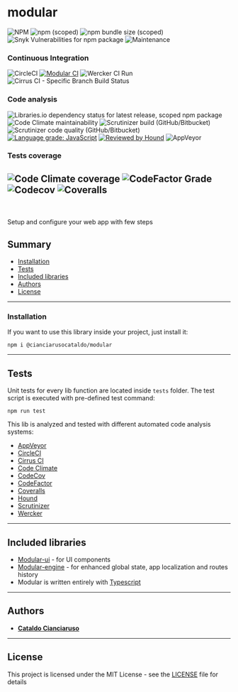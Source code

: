 # modular
![NPM](https://img.shields.io/npm/l/@cianciarusocataldo/modular?label=License&style=for-the-badge) ![npm (scoped)](https://img.shields.io/npm/v/@cianciarusocataldo/modular?color=orange%20&label=Latest%20version&style=for-the-badge) ![npm bundle size (scoped)](https://img.shields.io/bundlephobia/min/@cianciarusocataldo/modular?label=Package%20size&style=for-the-badge&logo=npm) ![Snyk Vulnerabilities for npm package](https://img.shields.io/snyk/vulnerabilities/npm/@cianciarusocataldo/modular?label=Snyk%20Vulnerabilities&style=for-the-badge&logo=snyk) ![Maintenance](https://img.shields.io/maintenance/yes/2025?label=Maintained&style=for-the-badge) 


### Continuous Integration 
![CircleCI](https://img.shields.io/circleci/build/github/CianciarusoCataldo/modular?label=CircleCI&logo=circleci&logoWidth=18&style=plastic) [![Modular CI](https://github.com/CianciarusoCataldo/modular/actions/workflows/modular.yml/badge.svg)](https://github.com/CianciarusoCataldo/modular/actions/workflows/modular.yml) ![Wercker CI Run](https://img.shields.io/wercker/ci/6201e5a4fd7149080044d196?label=Wercker%20CI&style=plastic&logo=oracle) ![Cirrus CI - Specific Branch Build Status](https://img.shields.io/cirrus/github/CianciarusoCataldo/modular/main?label=Cirrus%20CI&style=plastic&logo=cirrusci)


### Code analysis
![Libraries.io dependency status for latest release, scoped npm package](https://img.shields.io/librariesio/release/npm/@cianciarusocataldo/modular?label=Libraries.io%20dependency%20status&style=plastic) ![Code Climate maintainability](https://img.shields.io/codeclimate/maintainability/CianciarusoCataldo/modular?label=Code%20Climate%20maintainability&logo=codeclimate&logoWidth=18&style=plastic) ![Scrutinizer build (GitHub/Bitbucket)](https://img.shields.io/scrutinizer/build/g/CianciarusoCataldo/modular?label=Scrutinizer%20build&style=plastic) ![Scrutinizer code quality (GitHub/Bitbucket)](https://img.shields.io/scrutinizer/quality/g/CianciarusoCataldo/modular?label=Scrutinizer%20code%20quality&style=plastic&logo=scrutinizer) [![Language grade: JavaScript](https://img.shields.io/lgtm/grade/javascript/g/CianciarusoCataldo/modular.svg?logo=lgtm&logoWidth=18&label=LGTM%20code%20quality&style=plastic&logo=scrutinizer)](https://lgtm.com/projects/g/CianciarusoCataldo/modular/context:javascript) [![Reviewed by Hound](https://img.shields.io/badge/Reviewed_by-Hound-8E64B0.svg)](https://houndci.com) ![AppVeyor](https://img.shields.io/appveyor/build/CianciarusoCataldo/modular?label=AppVeyor%20build&logo=appveyor) 

### Tests coverage
![Code Climate coverage](https://img.shields.io/codeclimate/coverage-letter/CianciarusoCataldo/modular?label=Code%20Climate%20coverage&logo=codeclimate&logoWidth=18&style=plastic)
![CodeFactor Grade](https://img.shields.io/codefactor/grade/github/cianciarusocataldo/modular?label=CodeFactor%20code%20quality&logo=codefactor&logoWidth=18&style=plastic)
![Codecov](https://img.shields.io/codecov/c/github/CianciarusoCataldo/modular?label=CodeCov%20coverage&logo=codecov&logoWidth=18&style=plastic)
![Coveralls](https://img.shields.io/coveralls/github/CianciarusoCataldo/modular?label=Coveralls%20coverage&&logo=coveralls&logoWidth=18&style=plastic)
---
<br><br>
Setup and configure your web app with few steps


## Summary
- [Installation](#installation)
- [Tests](#tests)
- [Included libraries](#included-libraries)
- [Authors](#authors)
- [License](#license)

---

### Installation

If you want to use this library inside your project, just install it:
```
npm i @cianciarusocataldo/modular
```

---


## Tests
Unit tests for every lib function are located inside `tests` folder. The test script is executed with pre-defined test command:
```
npm run test
```

This lib is analyzed and tested with different automated code analysis systems:
- [AppVeyor](https://ci.appveyor.com/project/CianciarusoCataldo/modular)
- [CircleCI](https://app.circleci.com/pipelines/github/CianciarusoCataldo/modular)
- [Cirrus CI](https://cirrus-ci.com/github/CianciarusoCataldo/modular)
- [Code Climate](https://codeclimate.com/github/CianciarusoCataldo/modular)
- [CodeCov](https://app.codecov.io/gh/CianciarusoCataldo/modular)
- [CodeFactor](https://www.codefactor.io/repository/github/cianciarusocataldo/modular)
- [Coveralls](https://coveralls.io/github/CianciarusoCataldo/modular)
- [Hound](https://houndci.com/)
- [Scrutinizer](https://scrutinizer-ci.com/g/CianciarusoCataldo/modular/)
- [Wercker](https://app.wercker.com/CianciarusoCataldo/modular/runs)


---

## Included libraries
- [Modular-ui](https://github.com/CianciarusoCataldo/modular-ui) - for UI components
- [Modular-engine](https://github.com/CianciarusoCataldo/modular-engine) - for enhanced global state, app localization and routes history 
- Modular is written entirely with [Typescript](https://www.typescriptlang.org/)

---

## Authors

- [**Cataldo Cianciaruso**](https://github.com/CianciarusoCataldo)

---

## License

This project is licensed under the MIT License - see the [LICENSE](LICENSE) file for details


